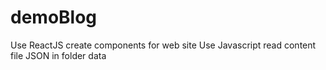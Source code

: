 # demoBlog

Use ReactJS create components for web site
Use Javascript read content file JSON in folder data
 